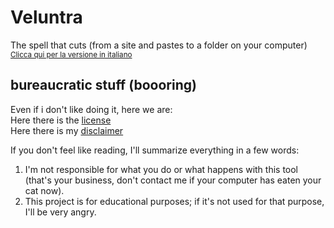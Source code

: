 # Veluntra
The spell that cuts (from a site and pastes to a folder on your computer)\
<sub> [Clicca qui per la versione in italiano](https://github.com/Dicast3/Veluntra/blob/main/README-ita.md) </sub>

## bureaucratic stuff (boooring)
Even if i don't like doing it, here we are:\
Here there is the [license](https://github.com/Dicast3/Veluntra/blob/main/LICENSE)\
Here there is my [disclaimer](https://github.com/Dicast3/Veluntra/blob/main/Disclaimer-eng.md)

If you don't feel like reading, I'll summarize everything in a few words:
1. I'm not responsible for what you do or what happens with this tool (that's your business, don't contact me if your computer has eaten your cat now).
2. This project is for educational purposes; if it's not used for that purpose, I'll be very angry.
